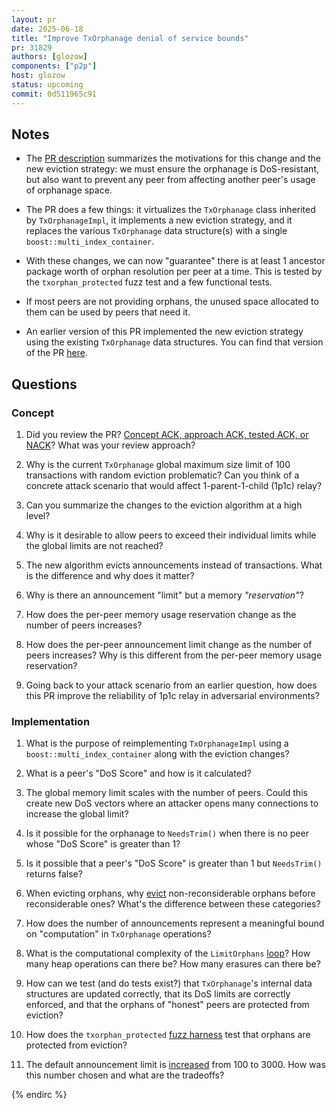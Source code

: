 ```yaml
---
layout: pr
date: 2025-06-18
title: "Improve TxOrphanage denial of service bounds"
pr: 31829
authors: [glozow]
components: ["p2p"]
host: glozow
status: upcoming
commit: 0d511965c91
---
```


## Notes

- The [PR description](https://github.com/bitcoin/bitcoin/pull/31829#issue-2840961349) summarizes the motivations for
  this change and the new eviction strategy: we must ensure the orphanage is DoS-resistant, but also want to prevent any
peer from affecting another peer's usage of orphanage space.

- The PR does a few things: it virtualizes the `TxOrphanage` class inherited by `TxOrphanageImpl`, it implements a new
  eviction strategy, and it replaces the various `TxOrphanage` data structure(s) with a single `boost::multi_index_container`.

- With these changes, we can now "guarantee" there is at least 1 ancestor package worth of orphan resolution per peer at a
  time. This is tested by the `txorphan_protected` fuzz test and a few functional tests.

- If most peers are not providing orphans, the unused space allocated to them can be used by peers that need it.

- An earlier version of this PR implemented the new eviction strategy using the existing `TxOrphanage` data structures.
  You can find that version of the PR [here](https://github.com/glozow/bitcoin/tree/2025-05-copy-31829).

## Questions

### Concept

1. Did you review the PR? [Concept ACK, approach ACK, tested ACK, or NACK](https://github.com/bitcoin/bitcoin/blob/master/CONTRIBUTING.md#peer-review)? What was your review approach?

1. Why is the current `TxOrphanage` global maximum size limit of 100 transactions with random eviction problematic? Can you think of a concrete attack scenario that would affect 1-parent-1-child (1p1c) relay?

1. Can you summarize the changes to the eviction algorithm at a high level?

1. Why is it desirable to allow peers to exceed their individual limits while the global limits are not reached?

1. The new algorithm evicts announcements instead of transactions. What is the difference and why does it matter?

1. Why is there an announcement "limit" but a memory *"reservation"*?

1. How does the per-peer memory usage reservation change as the number of peers increases?

1. How does the per-peer announcement limit change as the number of peers increases? Why is this different from the per-peer memory usage reservation?

1. Going back to your attack scenario from an earlier question, how does this PR improve the reliability of 1p1c relay in adversarial environments?

### Implementation

1. What is the purpose of reimplementing `TxOrphanageImpl` using a `boost::multi_index_container` along with the eviction changes?

1. What is a peer's "DoS Score" and how is it calculated?

1. The global memory limit scales with the number of peers. Could this create new DoS vectors where an attacker opens many connections to increase the global limit?

1. Is it possible for the orphanage to `NeedsTrim()` when there is no peer whose "DoS Score" is greater than 1?

1. Is it possible that a peer's "DoS Score" is greater than 1 but `NeedsTrim()` returns false?

1. When evicting orphans, why [evict](https://github.com/bitcoin-core-review-club/bitcoin/commit/498f1c019197a8e4105490cdc4a0605594ca97d5#diff-e6100361fa0e9e25478f808ca084e5f681d4dddbbee7b3bea0f9d5bcd29db3aaR457) non-reconsiderable orphans before reconsiderable ones? What's the difference between these categories?

1. How does the number of announcements represent a meaningful bound on "computation" in `TxOrphanage` operations?

1. What is the computational complexity of the `LimitOrphans` [loop](https://github.com/bitcoin-core-review-club/bitcoin/commit/498f1c019197a8e4105490cdc4a0605594ca97d5#diff-e6100361fa0e9e25478f808ca084e5f681d4dddbbee7b3bea0f9d5bcd29db3aaR433-R478)? How many heap operations can there be? How many erasures can there be?

1. How can we test (and do tests exist?) that `TxOrphanage`'s internal data structures are updated correctly, that its DoS limits are correctly enforced, and that the orphans of "honest" peers are protected from eviction?

1. How does the `txorphan_protected` [fuzz harness](https://github.com/bitcoin-core-review-club/bitcoin/commit/05e6241be627aa0152698f5f71adfacd790df58d) test that orphans are protected from eviction?

1. The default announcement limit is [increased](https://github.com/bitcoin-core-review-club/bitcoin/commit/5e86bb8b2914d43112a568d04fbbdb14036b70a6) from 100 to 3000. How was this number chosen and what are the tradeoffs?


<!-- TODO: After a meeting, uncomment and add meeting log between the irc tags
## Meeting Log

### Meeting 1

{% irc %}
-->
<!-- TODO: For additional meetings, add the logs to the same irc block. This ensures line numbers keep increasing, avoiding hyperlink conflicts for identical line numbers across meetings.

### Meeting 2

-->
{% endirc %}
